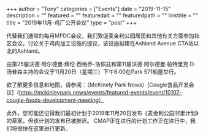 
+++
author = "Tony"
categories = ["Events"]
date = "2019-11-15"
description = ""
featured = ""
featuredalt = ""
featuredpath = ""
linktitle = ""
title = "2019年11月-鸡厂公开会议"
type = "post"
+++

代替我们通常的每月MPDC会议，我们敦促麦金利公园居民和其他有关方面参加社区会议，讨论关于鸡肉加工设施的提议，该设施拟建在Ashland Avenue CTA站以北的Ashland。

由第25届沃德·阿尔德曼·拜伦·西格乔-洛佩兹和第11届沃德·阿尔德曼·帕特里克·D·汤普森主持的会议于11月20日（星期三）下午6:00在Park 571船屋举行。

欲了解更多信息和地图，请参阅：（McKinely Park News）[Cougle食品开发会议]（https://mckinleypark.news/events/featured-events/event/10107-cougle-foods-development-meeting）

此外，您可能还记得我们最初计划于2019年11月20日发布《麦金利公园邻里计划》的草案，但该计划的发布已被推迟。 CMAP正在进行的计划工作正在进行中，我们将很快在这里进行更新。
<br/>
